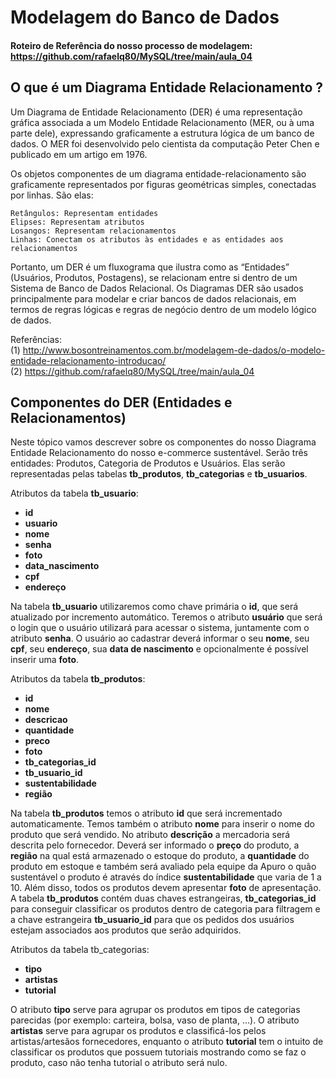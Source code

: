 # Modelagem do Banco de Dados
#### Roteiro de Referência do nosso processo de modelagem: https://github.com/rafaelq80/MySQL/tree/main/aula_04

## O que é um Diagrama Entidade Relacionamento ?

Um Diagrama de Entidade Relacionamento (DER) é uma representação gráfica associada a um Modelo Entidade Relacionamento (MER, ou à uma parte dele), expressando graficamente a estrutura lógica de um banco de dados.
O MER foi desenvolvido pelo cientista da computação Peter Chen e publicado em um artigo em 1976.

Os objetos componentes de um diagrama entidade-relacionamento são graficamente representados por figuras geométricas simples, conectadas por linhas. São elas:

    Retângulos: Representam entidades
    Elipses: Representam atributos
    Losangos: Representam relacionamentos
    Linhas: Conectam os atributos às entidades e as entidades aos relacionamentos

Portanto, um DER é um fluxograma que ilustra como as “Entidades” (Usuários, Produtos, Postagens), se relacionam entre si dentro de um Sistema de Banco de Dados Relacional. Os Diagramas DER são usados principalmente para modelar e criar bancos de dados relacionais, em termos de regras lógicas e regras de negócio dentro de um modelo lógico de dados.

Referências: 
<br>(1) http://www.bosontreinamentos.com.br/modelagem-de-dados/o-modelo-entidade-relacionamento-introducao/
<br>(2) https://github.com/rafaelq80/MySQL/tree/main/aula_04

## Componentes do DER (Entidades e Relacionamentos)

Neste tópico vamos descrever sobre os componentes do nosso Diagrama Entidade Relacionamento do nosso e-commerce sustentável. 
Serão três entidades: Produtos, Categoria de Produtos e Usuários. Elas serão representadas pelas tabelas **tb_produtos**, **tb_categorias** e **tb_usuarios**.

Atributos da tabela **tb_usuario**:

- **id**
- **usuario**
- **nome**
- **senha**
- **foto**
- **data_nascimento**
- **cpf**
- **endereço**

Na tabela **tb_usuario** utilizaremos como chave primária o **id**, que será atualizado por incremento automático. Teremos o atributo **usuário** que será o login que o usuário utilizará para acessar o sistema, juntamente com o atributo **senha**. O usuário ao cadastrar deverá informar o seu **nome**, seu **cpf**, seu **endereço**, sua **data de nascimento** e opcionalmente é possível inserir uma **foto**.

Atributos da tabela **tb_produtos**:

- **id**
- **nome**
- **descricao**
- **quantidade**
- **preco**
- **foto**
- **tb_categorias_id**
- **tb_usuario_id**
- **sustentabilidade**
- **região**

Na tabela **tb_produtos** temos o atributo **id** que será incrementado automaticamente. Temos também o atributo **nome** para inserir o nome do produto que será vendido. No atributo **descrição** a mercadoria será descrita pelo fornecedor. Deverá ser informado o **preço** do produto, a **região** na qual está armazenado o estoque do produto, a **quantidade** do produto em estoque e também será avaliado pela equipe da Apuro o quão sustentável o produto é através do índice **sustentabilidade** que varia de 1 a 10. Além disso, todos os produtos devem apresentar **foto** de apresentação. A tabela **tb_produtos** contém duas chaves estrangeiras, **tb_categorias_id** para conseguir classificar os produtos dentro de categoria para filtragem e a chave estrangeira **tb_usuario_id** para que os pedidos dos usuários estejam associados aos produtos que serão adquiridos.

Atributos da tabela tb_categorias:

- **tipo** 
- **artistas** 
- **tutorial**

O atributo **tipo** serve para agrupar os produtos em tipos de categorias parecidas (por exemplo: carteira, bolsa, vaso de planta, ...). O atributo **artistas** serve para agrupar os produtos e classificá-los pelos artistas/artesãos fornecedores, enquanto o atributo **tutorial** tem o intuito de classificar os produtos que possuem tutoriais mostrando como se faz o produto, caso não tenha tutorial o atributo será nulo.


